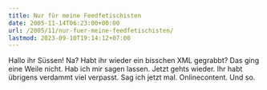 ```yaml
---
title: Nur für meine Feedfetischisten
date: 2005-11-14T06:23:00+00:00
url: /2005/11/nur-fuer-meine-feedfetischisten/
lastmod: 2023-09-10T19:14:12+07:00
---
```

Hallo ihr Süssen! Na? Habt ihr wieder ein bisschen XML gegrabbt? Das ging eine Weile nicht. Hab ich mir sagen lassen. Jetzt gehts wieder. Ihr habt übrigens verdammt viel verpasst. Sag ich jetzt mal. Onlinecontent. Und so.
